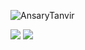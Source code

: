  <p align="left"> <img src="https://komarev.com/ghpvc/?username=AnsaryTanvir&label=Profile%20views&color=0e75b6&style=flat" alt="AnsaryTanvir" /> </p>

![](https://github-readme-stats-sigma-five.vercel.app/api?username=AnsaryTanvir&show_icons=true&theme=radical)
<img src="https://github-readme-stats-sigma-five.vercel.app/api/top-langs/?username=AnsaryTanvir&layout=compact&show_icons=true&theme=radical">
